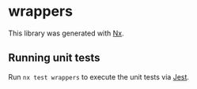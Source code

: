 # wrappers

This library was generated with [Nx](https://nx.dev).

## Running unit tests

Run `nx test wrappers` to execute the unit tests via [Jest](https://jestjs.io).
